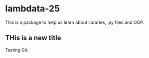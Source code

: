 # lambdata-25
This is a package to help us learn about libraries, .py files and OOP.


## THis is a new title
Testing Git. 